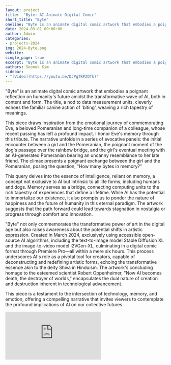 ```yaml
---
layout: project
title:  "Byte: AI Animate Digital Comic"
short_title: "Byte"
oneline: "Byte is an animate digital comic artwork that embodies a poignant reflection on humanity’s future amidst the transformative wave of AI, both in content and form"
date: 2024-03-01 00:00:00
author: Admin
categories:
- projects-2024
img: 2024-Byte.png
website: 
single_page: true
excerpt: "Byte is an animate digital comic artwork that embodies a poignant reflection on humanity's future amidst the transformative wave of AI, both in content and form. The title, a nod to data measurement units, cleverly echoes the familiar canine action of 'biting', weaving a rich tapestry of meanings."
authors: Seonuk Kim
sidebar:
- "[Video](https://youtu.be/DJPgTRPZQTk)"
---
```


"Byte" is an animate digital comic artwork that embodies a poignant reflection on humanity's future amidst the transformative wave of AI, both in content and form. The title, a nod to data measurement units, cleverly echoes the familiar canine action of 'biting', weaving a rich tapestry of meanings.

This piece draws inspiration from the emotional journey of commemorating Eve, a beloved Pomeranian and long-time companion of a colleague, whose recent passing has left a profound impact. I honor Eve's memory through this tribute. The narrative unfolds in a series of evocative panels: the initial encounter between a girl and the Pomeranian, the poignant moment of the dog's passage over the rainbow bridge, and the girl's eventual meeting with an AI-generated Pomeranian bearing an uncanny resemblance to her late friend. The climax presents a poignant exchange between the girl and the Pomeranian, posing the question, "How many bytes in memory?"

This query delves into the essence of intelligence, reliant on memory, a concept not exclusive to AI but intrinsic to all life forms, including humans and dogs. Memory serves as a bridge, connecting computing units to the rich tapestry of experiences that define a lifetime. While AI has the potential to immortalize our existence, it also prompts us to ponder the nature of happiness and the future of humanity in this eternal paradigm. The artwork suggests that the path forward could lead towards stagnation in nostalgia or progress through comfort and innovation.

"Byte" not only commemorates the transformative power of art in the digital age but also raises awareness about the potential shifts in artistic expression. Created in March 2024, exclusively using accessible open-source AI algorithms, including the text-to-image model Stable Diffusion XL and the image-to-video model I2VGen-XL, culminating in a digital comic format through Premiere Pro—all within a mere six hours. This process underscores AI's role as a pivotal tool for creators, capable of deconstructing and redefining artistic forms, echoing the transformative essence akin to the deity Shiva in Hinduism. The artwork's concluding homage to the esteemed scientist Robert Oppenheimer, "Now AI becomes death, the destroyer of worlds," encapsulates the dual nature of creation and destruction inherent in technological advancement.

This piece is a testament to the intersection of technology, memory, and emotion, offering a compelling narrative that invites viewers to contemplate the profound implications of AI on our collective futures.

<iframe src="https://www.youtube-nocookie.com/embed/DJPgTRPZQTk?rel=0" frameborder="0" allow="autoplay; encrypted-media" allowfullscreen class="responsive-iframe"></iframe>

